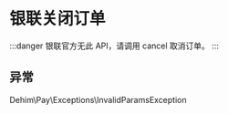# 银联关闭订单

:::danger
银联官方无此 API，请调用 cancel 取消订单。
:::

## 异常

Dehim\Pay\Exceptions\InvalidParamsException
